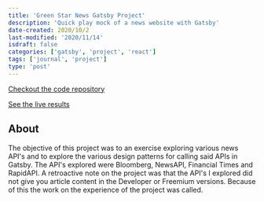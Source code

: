 ```yaml
---
title: 'Green Star News Gatsby Project'
description: 'Quick play mock of a news website with Gatsby'
date-created: 2020/10/2
last-modified: '2020/11/14'
isdraft: false
categories: ['gatsby', 'project', 'react']
tags: ['journal', 'project']
type: 'post'
---
```


[Checkout the code repository](https://github.com/LucasZapico/green-star-news-gatsby)

[See the live results](https://green-star-news.netlify.app/)

## About

The objective of this project was to an exercise exploring various news API's and to explore the various design patterns for calling said APIs in Gatsby. The API's explored were Bloomberg, NewsAPI, Financial Times and RapidAPI. A retroactive note on the project was that the API's I explored did not give you article content in the Developer or Freemium versions. Because of this the work on the experience of the project was called.

